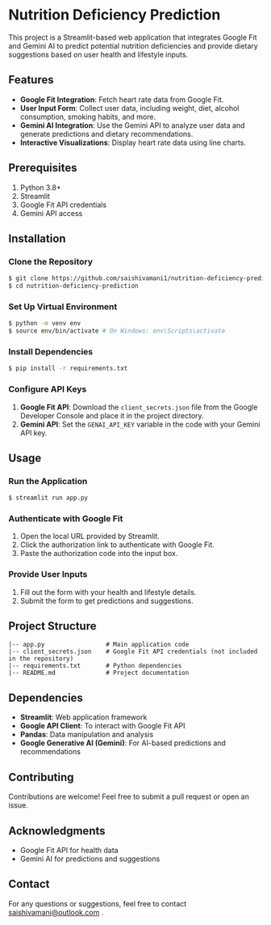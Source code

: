 # Nutrition Deficiency Prediction

This project is a Streamlit-based web application that integrates Google Fit and Gemini AI to predict potential nutrition deficiencies and provide dietary suggestions based on user health and lifestyle inputs.

## Features
- **Google Fit Integration**: Fetch heart rate data from Google Fit.
- **User Input Form**: Collect user data, including weight, diet, alcohol consumption, smoking habits, and more.
- **Gemini AI Integration**: Use the Gemini API to analyze user data and generate predictions and dietary recommendations.
- **Interactive Visualizations**: Display heart rate data using line charts.

## Prerequisites
1. Python 3.8+
2. Streamlit
3. Google Fit API credentials
4. Gemini API access

## Installation

### Clone the Repository
```bash
$ git clone https://github.com/saishivamani1/nutrition-deficiency-prediction.git
$ cd nutrition-deficiency-prediction
```

### Set Up Virtual Environment
```bash
$ python -m venv env
$ source env/bin/activate # On Windows: env\Scripts\activate
```

### Install Dependencies
```bash
$ pip install -r requirements.txt
```

### Configure API Keys
1. **Google Fit API**: Download the `client_secrets.json` file from the Google Developer Console and place it in the project directory.
2. **Gemini API**: Set the `GENAI_API_KEY` variable in the code with your Gemini API key.

## Usage

### Run the Application
```bash
$ streamlit run app.py
```

### Authenticate with Google Fit
1. Open the local URL provided by Streamlit.
2. Click the authorization link to authenticate with Google Fit.
3. Paste the authorization code into the input box.

### Provide User Inputs
1. Fill out the form with your health and lifestyle details.
2. Submit the form to get predictions and suggestions.

## Project Structure
```
|-- app.py                 # Main application code
|-- client_secrets.json    # Google Fit API credentials (not included in the repository)
|-- requirements.txt       # Python dependencies
|-- README.md              # Project documentation
```

## Dependencies
- **Streamlit**: Web application framework
- **Google API Client**: To interact with Google Fit API
- **Pandas**: Data manipulation and analysis
- **Google Generative AI (Gemini)**: For AI-based predictions and recommendations

## Contributing
Contributions are welcome! Feel free to submit a pull request or open an issue.

## Acknowledgments
- Google Fit API for health data
- Gemini AI for predictions and suggestions

## Contact
For any questions or suggestions, feel free to contact saishivamani@outlook.com .

